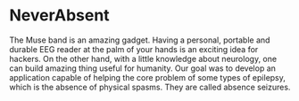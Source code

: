 # NeverAbsent
The Muse band is an amazing gadget. Having a personal, portable and durable EEG reader at the palm of your hands is an exciting idea for hackers. On the other hand, with a little knowledge about neurology, one can build amazing thing useful for humanity. Our goal was to develop an application capable of helping the core problem of some types of epilepsy, which is the absence of physical spasms. They are called absence seizures.
